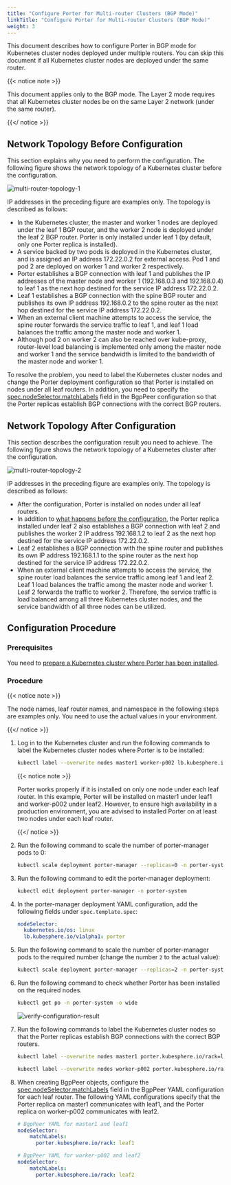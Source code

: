 ```yaml
---
title: "Configure Porter for Multi-router Clusters (BGP Mode)"
linkTitle: "Configure Porter for Multi-router Clusters (BGP Mode)"
weight: 3
---
```


This document describes how to configure Porter in BGP mode for Kubernetes cluster nodes deployed under multiple routers. You can skip this document if all Kubernetes cluster nodes are deployed under the same router.

{{< notice note >}}

This document applies only to the BGP mode. The Layer 2 mode requires that all Kubernetes cluster nodes be on the same Layer 2 network (under the same router).

{{</ notice >}}

## Network Topology Before Configuration

This section explains why you need to perform the configuration. The following figure shows the network topology of a Kubernetes cluster before the configuration.

![multi-router-topology-1](/images/docs/getting-started/configuration/configure-porter-for-multi-router-clusters/multi-router-topology-1.jpg)

IP addresses in the preceding figure are examples only. The topology is described as follows:

* In the Kubernetes cluster, the master and worker 1 nodes are deployed under the leaf 1 BGP router, and the worker 2 node is deployed under the leaf 2 BGP router. Porter is only installed under leaf 1 (by default, only one Porter replica is installed).
* A service backed by two pods is deployed in the Kubernetes cluster, and is assigned an IP address 172.22.0.2 for external access. Pod 1 and pod 2 are deployed on worker 1 and worker 2 respectively.
* Porter establishes a BGP connection with leaf 1 and publishes the IP addresses of the master node and worker 1 (192.168.0.3 and 192.168.0.4) to leaf 1 as the next hop destined for the service IP address 172.22.0.2.
*  Leaf 1 establishes a BGP connection with the spine BGP router and publishes its own IP address 192.168.0.2 to the spine router as the next hop destined for the service IP address 172.22.0.2.
* When an external client machine attempts to access the service, the spine router forwards the service traffic to leaf 1, and leaf 1 load balances the traffic among the master node and worker 1.
* Although pod 2 on worker 2 can also be reached over kube-proxy, router-level load balancing is implemented only among the master node and worker 1 and the service bandwidth is limited to the bandwidth of the master node and worker 1.

To resolve the problem, you need to label the Kubernetes cluster nodes and change the Porter deployment configuration so that Porter is installed on nodes under all leaf routers. In addition, you need to specify the [spec.nodeSelector.matchLabels](/docs/getting-started/configuration/configure-porter-in-bgp-mode/#configure-peer-bgp-properties-using-bgppeer) field in the BgpPeer configuration so that the Porter replicas establish BGP connections with the correct BGP routers.

## Network Topology After Configuration

This section describes the configuration result you need to achieve. The following figure shows the network topology of a Kubernetes cluster after the configuration.

![multi-router-topology-2](/images/docs/getting-started/configuration/configure-porter-for-multi-router-clusters/multi-router-topology-2.jpg)

IP addresses in the preceding figure are examples only. The topology is described as follows:

* After the configuration, Porter is installed on nodes under all leaf routers.
* In addition to [what happens before the configuration](#network-topology-before-configuration), the Porter replica installed under leaf 2 also establishes a BGP connection with leaf 2 and publishes the worker 2 IP address 192.168.1.2 to leaf 2 as the next hop destined for the service IP address 172.22.0.2.
* Leaf 2 establishes a BGP connection with the spine router and publishes its own IP address 192.168.1.1 to the spine router as the next hop destined for the service IP address 172.22.0.2.
* When an external client machine attempts to access the service, the spine router load balances the service traffic among leaf 1 and leaf 2. Leaf 1 load balances the traffic among the master node and worker 1. Leaf 2 forwards the traffic to worker 2. Therefore, the service traffic is load balanced among all three Kubernetes cluster nodes, and the service bandwidth of all three nodes can be utilized.

## Configuration Procedure

### Prerequisites

You need to [prepare a Kubernetes cluster where Porter has been installed](/docs/getting-started/installation/).

### Procedure

{{< notice note >}}

The node names, leaf router names, and namespace in the following steps are examples only. You need to use the actual values in your environment.

{{</ notice >}}

1. Log in to the Kubernetes cluster and run the following commands to label the Kubernetes cluster nodes where Porter is to be installed:

   ```bash
   kubectl label --overwrite nodes master1 worker-p002 lb.kubesphere.io/v1alpha1=porter
   ```

   {{< notice note >}}

   Porter works properly if it is installed on only one node under each leaf router. In this example, Porter will be installed on master1 under leaf1 and worker-p002 under leaf2. However, to ensure high availability in a production environment, you are advised to installed Porter on at least two nodes under each leaf router.

   {{</ notice >}}

2. Run the following command to scale the number of porter-manager pods to 0:

   ```bash
   kubectl scale deployment porter-manager --replicas=0 -n porter-system
   ```

3. Run the following command to edit the porter-manager deployment:

   ```bash
   kubectl edit deployment porter-manager -n porter-system
   ```

4. In the porter-manager deployment YAML configuration, add the following fields under `spec.template.spec`:

   ```yaml
   nodeSelector:
     kubernetes.io/os: linux
     lb.kubesphere.io/v1alpha1: porter
   ```
   
5. Run the following command to scale the number of porter-manager pods to the required number (change the number `2` to the actual value):

   ```bash
   kubectl scale deployment porter-manager --replicas=2 -n porter-system
   ```

6. Run the following command to check whether Porter has been installed on the required nodes.

   ```bash
   kubectl get po -n porter-system -o wide
   ```
   
   ![verify-configuration-result](/images/docs/getting-started/configuration/configure-porter-for-multi-router-clusters/verify-configuration-result.jpg)

7. Run the following commands to label the Kubernetes cluster nodes so that the Porter replicas establish BGP connections with the correct BGP routers.

   ```bash
   kubectl label --overwrite nodes master1 porter.kubesphere.io/rack=leaf1
   ```

   ```bash
   kubectl label --overwrite nodes worker-p002 porter.kubesphere.io/rack=leaf2
   ```

8. When creating BgpPeer objects, configure the [spec.nodeSelector.matchLabels](/docs/getting-started/configuration/configure-porter-in-bgp-mode/#configure-peer-bgp-properties-using-bgppeer) field in the BgpPeer YAML configuration for each leaf router. The following YAML configurations specify that the Porter replica on master1 communicates with leaf1, and the Porter replica on worker-p002 communicates with leaf2. 

   ```yaml
   # BgpPeer YAML for master1 and leaf1
   nodeSelector:
       matchLabels:
         porter.kubesphere.io/rack: leaf1
   ```
   
   ```yaml
   # BgpPeer YAML for worker-p002 and leaf2
   nodeSelector:
       matchLabels:
         porter.kubesphere.io/rack: leaf2
   ```
   
   




